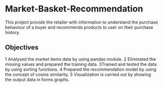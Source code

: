 # Market-Basket-Recommendation
This project provide the retailer with information to understand the purchase behaviour of a buyer and recommends
products to user on their purchase history.

## Objectives
1 Analysed the market items data by using pandas module.
2 Eliminated the missing values and prepared the training data.
3Trained and tested the data by using sorting functions.
4 Prepared the recommendation model by using the concept of cosine similarity.
5 Visualization is carried out by showing the output data in forms graphs.
